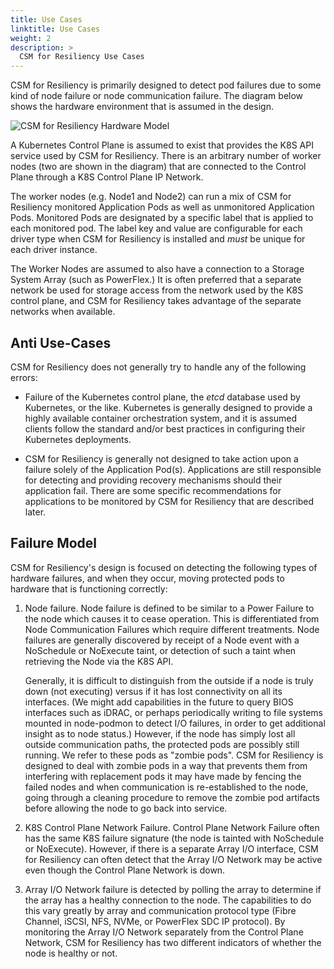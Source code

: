 ```yaml
---
title: Use Cases
linktitle: Use Cases
weight: 2
description: >
  CSM for Resiliency Use Cases
---
```


CSM for Resiliency is primarily designed to detect pod failures due to some kind of node failure or node communication failure. The diagram below shows the hardware environment that is assumed in the design.

![CSM for Resiliency Hardware Model](../resiliency_model.jpg)

A Kubernetes Control Plane is assumed to exist that provides the K8S API service used by CSM for Resiliency. There is an arbitrary number of worker nodes (two are shown in the diagram) that 
are connected to the Control Plane through a K8S Control Plane IP Network.

The worker nodes (e.g. Node1 and Node2) can run a mix of CSM for Resiliency monitored Application Pods as well as unmonitored Application Pods.  Monitored Pods are designated by a specific label that is applied to each monitored pod. The label key and value are configurable for each driver type when CSM for Resiliency is installed and _must_ be unique for each driver instance.

The Worker Nodes are assumed to also have a connection to a Storage System Array (such as PowerFlex.) It is often preferred that a separate network be used for storage access from the network used by the K8S control plane, and CSM for Resiliency takes advantage of the separate networks when available.

## Anti Use-Cases

CSM for Resiliency does not generally try to handle any of the following errors:

* Failure of the Kubernetes control plane, the _etcd_ database used by Kubernetes, or the like. Kubernetes is generally designed to provide a highly available container orchestration system, and it is assumed clients follow the standard and/or best practices in configuring their Kubernetes deployments.

* CSM for Resiliency is generally not designed to take action upon a failure solely of the Application Pod(s). Applications are still responsible for detecting and providing recovery mechanisms should their application fail. There are some specific recommendations for applications to be monitored by CSM for Resiliency that are described later.

## Failure Model

CSM for Resiliency's design is focused on detecting the following types of hardware failures, and when they occur, moving protected pods to hardware that is functioning correctly:

1. Node failure. Node failure is defined to be similar to a Power Failure to the node which causes it to cease operation. This is differentiated from Node Communication Failures which require different treatments. Node failures are generally discovered by receipt of a Node event with a NoSchedule or NoExecute taint, or detection of such a taint when retrieving the Node via the K8S API. 

    Generally, it is difficult to distinguish from the outside if a node is truly down (not executing) versus if it has lost connectivity on all its interfaces. (We might add capabilities in the future to query BIOS interfaces such as iDRAC, or perhaps periodically writing to file systems mounted in node-podmon to detect I/O failures, in order to get additional insight as to node status.) However, if the node has simply lost all outside communication paths, the protected pods are possibly still running. We refer to these pods as "zombie pods". CSM for Resiliency is designed to deal with zombie pods in a way that prevents them from interfering with replacement pods it may have made by fencing the failed nodes and when communication is re-established to the node, going through a cleaning procedure to remove the zombie pod artifacts before allowing the node to go back into service.

2. K8S Control Plane Network Failure. Control Plane Network Failure often has the same K8S failure signature (the node is tainted with NoSchedule or NoExecute). However, if there is a separate Array I/O interface, CSM for Resiliency can often detect that the Array I/O Network may be active even though the Control Plane Network is down. 

3. Array I/O Network failure is detected by polling the array to determine if the array has a healthy connection to the node. The capabilities to do this vary greatly by array and communication protocol type (Fibre Channel, iSCSI, NFS, NVMe, or PowerFlex SDC IP protocol). By monitoring the Array I/O Network separately from the Control Plane Network, CSM for Resiliency has two different indicators of whether the node is healthy or not.
